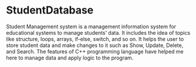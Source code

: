# StudentDatabase
Student Management system is a management information system for educational systems to manage students’ data. It includes the idea of topics like structure, loops, arrays, if-else, switch, and so on. It helps the user to store student data and make changes to it such as Show, Update, Delete, and Search. The features of C++ programming language have helped me here to manage data and apply logic to the program.
